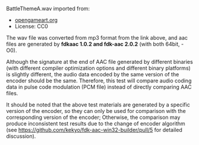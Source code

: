 BattleThemeA.wav imported from:

* [opengameart.org](https://opengameart.org/content/battle-theme-a)
* License: CC0

The wav file was converted from mp3 format from the link above, and aac files are generated by **fdkaac 1.0.2 and fdk-aac 2.0.2** (with both 64bit, -O0).

Although the signature at the end of AAC file generated by different binaries (with different compiler optimization options and different binary platforms) is slightly different, the audio data encoded by the same version of the encoder should be the same. Therefore, this test will compare audio coding data in pulse code modulation (PCM file) instead of directly comparing AAC files.

It should be noted that the above test materials are generated by a specific version of the encoder, so they can only be used for comparison with the corresponding version of the encoder; Otherwise, the comparison may produce inconsistent test results due to the change of encoder algorithm (see https://github.com/kekyo/fdk-aac-win32-builder/pull/5 for detailed discussion).
